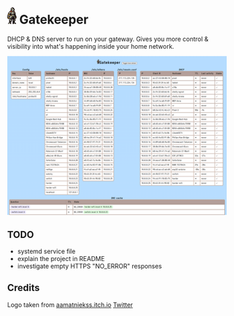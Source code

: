# ![Knight](https://github.com/mafik/gatekeeper/blob/main/knight.gif?raw=true) Gatekeeper
DHCP &amp; DNS server to run on your gateway. Gives you more control &amp; visibility into what's happening inside your home network.

![Screenshot](https://github.com/mafik/gatekeeper/blob/main/screenshot-2023-05-28.png?raw=true)

## TODO

* systemd service file
* explain the project in README
* investigate empty HTTPS "NO_ERROR" responses

## Credits

Logo taken from [aamatniekss.itch.io](https://aamatniekss.itch.io/fantasy-knight-free-pixelart-animated-character) [Twitter](https://twitter.com/Namatnieks)